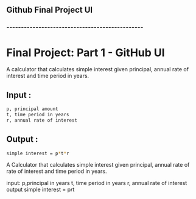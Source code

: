 ## Github Final Project UI
### -----------------------------------------------

# Final Project: Part 1 - GitHub UI

A calculator that calculates simple interest given principal, annual rate of interest and time period in years.

## Input :
```bash
p, principal amount
t, time period in years
r, annual rate of interest
```
## Output :
```bash
simple interest = p*t*r
```

A Calculator that calculates simple interest given principal, annual rate of rate of interest and time period in years.

input:
    p,principal in years
    t, time period in years
    r, annual rate of interest
output
     simple interest = p*r*t
